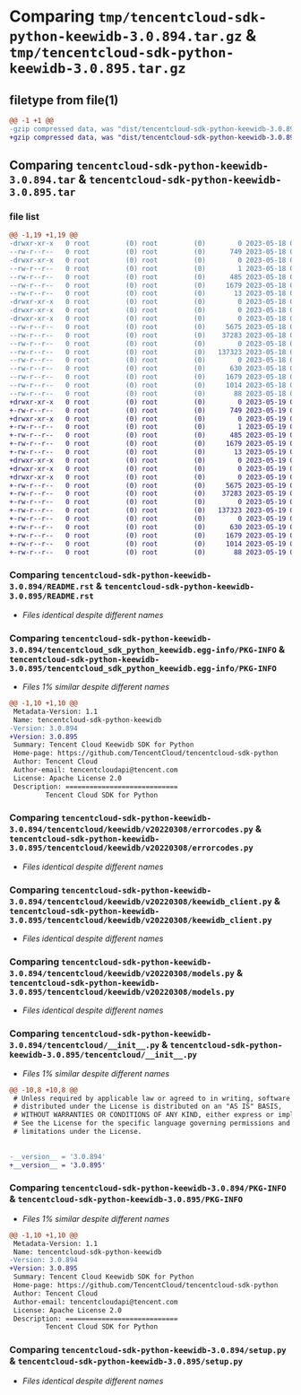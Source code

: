 # Comparing `tmp/tencentcloud-sdk-python-keewidb-3.0.894.tar.gz` & `tmp/tencentcloud-sdk-python-keewidb-3.0.895.tar.gz`

## filetype from file(1)

```diff
@@ -1 +1 @@
-gzip compressed data, was "dist/tencentcloud-sdk-python-keewidb-3.0.894.tar", last modified: Thu May 18 00:29:22 2023, max compression
+gzip compressed data, was "dist/tencentcloud-sdk-python-keewidb-3.0.895.tar", last modified: Fri May 19 02:54:06 2023, max compression
```

## Comparing `tencentcloud-sdk-python-keewidb-3.0.894.tar` & `tencentcloud-sdk-python-keewidb-3.0.895.tar`

### file list

```diff
@@ -1,19 +1,19 @@
-drwxr-xr-x   0 root         (0) root         (0)        0 2023-05-18 00:29:22.000000 tencentcloud-sdk-python-keewidb-3.0.894/
--rw-r--r--   0 root         (0) root         (0)      749 2023-05-18 00:29:22.000000 tencentcloud-sdk-python-keewidb-3.0.894/README.rst
-drwxr-xr-x   0 root         (0) root         (0)        0 2023-05-18 00:29:22.000000 tencentcloud-sdk-python-keewidb-3.0.894/tencentcloud_sdk_python_keewidb.egg-info/
--rw-r--r--   0 root         (0) root         (0)        1 2023-05-18 00:29:22.000000 tencentcloud-sdk-python-keewidb-3.0.894/tencentcloud_sdk_python_keewidb.egg-info/dependency_links.txt
--rw-r--r--   0 root         (0) root         (0)      485 2023-05-18 00:29:22.000000 tencentcloud-sdk-python-keewidb-3.0.894/tencentcloud_sdk_python_keewidb.egg-info/SOURCES.txt
--rw-r--r--   0 root         (0) root         (0)     1679 2023-05-18 00:29:22.000000 tencentcloud-sdk-python-keewidb-3.0.894/tencentcloud_sdk_python_keewidb.egg-info/PKG-INFO
--rw-r--r--   0 root         (0) root         (0)       13 2023-05-18 00:29:22.000000 tencentcloud-sdk-python-keewidb-3.0.894/tencentcloud_sdk_python_keewidb.egg-info/top_level.txt
-drwxr-xr-x   0 root         (0) root         (0)        0 2023-05-18 00:29:22.000000 tencentcloud-sdk-python-keewidb-3.0.894/tencentcloud/
-drwxr-xr-x   0 root         (0) root         (0)        0 2023-05-18 00:29:22.000000 tencentcloud-sdk-python-keewidb-3.0.894/tencentcloud/keewidb/
-drwxr-xr-x   0 root         (0) root         (0)        0 2023-05-18 00:29:22.000000 tencentcloud-sdk-python-keewidb-3.0.894/tencentcloud/keewidb/v20220308/
--rw-r--r--   0 root         (0) root         (0)     5675 2023-05-18 00:29:22.000000 tencentcloud-sdk-python-keewidb-3.0.894/tencentcloud/keewidb/v20220308/errorcodes.py
--rw-r--r--   0 root         (0) root         (0)    37283 2023-05-18 00:29:22.000000 tencentcloud-sdk-python-keewidb-3.0.894/tencentcloud/keewidb/v20220308/keewidb_client.py
--rw-r--r--   0 root         (0) root         (0)        0 2023-05-18 00:29:22.000000 tencentcloud-sdk-python-keewidb-3.0.894/tencentcloud/keewidb/v20220308/__init__.py
--rw-r--r--   0 root         (0) root         (0)   137323 2023-05-18 00:29:22.000000 tencentcloud-sdk-python-keewidb-3.0.894/tencentcloud/keewidb/v20220308/models.py
--rw-r--r--   0 root         (0) root         (0)        0 2023-05-18 00:29:22.000000 tencentcloud-sdk-python-keewidb-3.0.894/tencentcloud/keewidb/__init__.py
--rw-r--r--   0 root         (0) root         (0)      630 2023-05-18 00:29:22.000000 tencentcloud-sdk-python-keewidb-3.0.894/tencentcloud/__init__.py
--rw-r--r--   0 root         (0) root         (0)     1679 2023-05-18 00:29:22.000000 tencentcloud-sdk-python-keewidb-3.0.894/PKG-INFO
--rw-r--r--   0 root         (0) root         (0)     1014 2023-05-18 00:29:22.000000 tencentcloud-sdk-python-keewidb-3.0.894/setup.py
--rw-r--r--   0 root         (0) root         (0)       88 2023-05-18 00:29:22.000000 tencentcloud-sdk-python-keewidb-3.0.894/setup.cfg
+drwxr-xr-x   0 root         (0) root         (0)        0 2023-05-19 02:54:06.000000 tencentcloud-sdk-python-keewidb-3.0.895/
+-rw-r--r--   0 root         (0) root         (0)      749 2023-05-19 02:54:06.000000 tencentcloud-sdk-python-keewidb-3.0.895/README.rst
+drwxr-xr-x   0 root         (0) root         (0)        0 2023-05-19 02:54:06.000000 tencentcloud-sdk-python-keewidb-3.0.895/tencentcloud_sdk_python_keewidb.egg-info/
+-rw-r--r--   0 root         (0) root         (0)        1 2023-05-19 02:54:06.000000 tencentcloud-sdk-python-keewidb-3.0.895/tencentcloud_sdk_python_keewidb.egg-info/dependency_links.txt
+-rw-r--r--   0 root         (0) root         (0)      485 2023-05-19 02:54:06.000000 tencentcloud-sdk-python-keewidb-3.0.895/tencentcloud_sdk_python_keewidb.egg-info/SOURCES.txt
+-rw-r--r--   0 root         (0) root         (0)     1679 2023-05-19 02:54:06.000000 tencentcloud-sdk-python-keewidb-3.0.895/tencentcloud_sdk_python_keewidb.egg-info/PKG-INFO
+-rw-r--r--   0 root         (0) root         (0)       13 2023-05-19 02:54:06.000000 tencentcloud-sdk-python-keewidb-3.0.895/tencentcloud_sdk_python_keewidb.egg-info/top_level.txt
+drwxr-xr-x   0 root         (0) root         (0)        0 2023-05-19 02:54:06.000000 tencentcloud-sdk-python-keewidb-3.0.895/tencentcloud/
+drwxr-xr-x   0 root         (0) root         (0)        0 2023-05-19 02:54:06.000000 tencentcloud-sdk-python-keewidb-3.0.895/tencentcloud/keewidb/
+drwxr-xr-x   0 root         (0) root         (0)        0 2023-05-19 02:54:06.000000 tencentcloud-sdk-python-keewidb-3.0.895/tencentcloud/keewidb/v20220308/
+-rw-r--r--   0 root         (0) root         (0)     5675 2023-05-19 02:54:06.000000 tencentcloud-sdk-python-keewidb-3.0.895/tencentcloud/keewidb/v20220308/errorcodes.py
+-rw-r--r--   0 root         (0) root         (0)    37283 2023-05-19 02:54:06.000000 tencentcloud-sdk-python-keewidb-3.0.895/tencentcloud/keewidb/v20220308/keewidb_client.py
+-rw-r--r--   0 root         (0) root         (0)        0 2023-05-19 02:54:06.000000 tencentcloud-sdk-python-keewidb-3.0.895/tencentcloud/keewidb/v20220308/__init__.py
+-rw-r--r--   0 root         (0) root         (0)   137323 2023-05-19 02:54:06.000000 tencentcloud-sdk-python-keewidb-3.0.895/tencentcloud/keewidb/v20220308/models.py
+-rw-r--r--   0 root         (0) root         (0)        0 2023-05-19 02:54:06.000000 tencentcloud-sdk-python-keewidb-3.0.895/tencentcloud/keewidb/__init__.py
+-rw-r--r--   0 root         (0) root         (0)      630 2023-05-19 02:54:06.000000 tencentcloud-sdk-python-keewidb-3.0.895/tencentcloud/__init__.py
+-rw-r--r--   0 root         (0) root         (0)     1679 2023-05-19 02:54:06.000000 tencentcloud-sdk-python-keewidb-3.0.895/PKG-INFO
+-rw-r--r--   0 root         (0) root         (0)     1014 2023-05-19 02:54:06.000000 tencentcloud-sdk-python-keewidb-3.0.895/setup.py
+-rw-r--r--   0 root         (0) root         (0)       88 2023-05-19 02:54:06.000000 tencentcloud-sdk-python-keewidb-3.0.895/setup.cfg
```

### Comparing `tencentcloud-sdk-python-keewidb-3.0.894/README.rst` & `tencentcloud-sdk-python-keewidb-3.0.895/README.rst`

 * *Files identical despite different names*

### Comparing `tencentcloud-sdk-python-keewidb-3.0.894/tencentcloud_sdk_python_keewidb.egg-info/PKG-INFO` & `tencentcloud-sdk-python-keewidb-3.0.895/tencentcloud_sdk_python_keewidb.egg-info/PKG-INFO`

 * *Files 1% similar despite different names*

```diff
@@ -1,10 +1,10 @@
 Metadata-Version: 1.1
 Name: tencentcloud-sdk-python-keewidb
-Version: 3.0.894
+Version: 3.0.895
 Summary: Tencent Cloud Keewidb SDK for Python
 Home-page: https://github.com/TencentCloud/tencentcloud-sdk-python
 Author: Tencent Cloud
 Author-email: tencentcloudapi@tencent.com
 License: Apache License 2.0
 Description: ============================
         Tencent Cloud SDK for Python
```

### Comparing `tencentcloud-sdk-python-keewidb-3.0.894/tencentcloud/keewidb/v20220308/errorcodes.py` & `tencentcloud-sdk-python-keewidb-3.0.895/tencentcloud/keewidb/v20220308/errorcodes.py`

 * *Files identical despite different names*

### Comparing `tencentcloud-sdk-python-keewidb-3.0.894/tencentcloud/keewidb/v20220308/keewidb_client.py` & `tencentcloud-sdk-python-keewidb-3.0.895/tencentcloud/keewidb/v20220308/keewidb_client.py`

 * *Files identical despite different names*

### Comparing `tencentcloud-sdk-python-keewidb-3.0.894/tencentcloud/keewidb/v20220308/models.py` & `tencentcloud-sdk-python-keewidb-3.0.895/tencentcloud/keewidb/v20220308/models.py`

 * *Files identical despite different names*

### Comparing `tencentcloud-sdk-python-keewidb-3.0.894/tencentcloud/__init__.py` & `tencentcloud-sdk-python-keewidb-3.0.895/tencentcloud/__init__.py`

 * *Files 1% similar despite different names*

```diff
@@ -10,8 +10,8 @@
 # Unless required by applicable law or agreed to in writing, software
 # distributed under the License is distributed on an "AS IS" BASIS,
 # WITHOUT WARRANTIES OR CONDITIONS OF ANY KIND, either express or implied.
 # See the License for the specific language governing permissions and
 # limitations under the License.
 
 
-__version__ = '3.0.894'
+__version__ = '3.0.895'
```

### Comparing `tencentcloud-sdk-python-keewidb-3.0.894/PKG-INFO` & `tencentcloud-sdk-python-keewidb-3.0.895/PKG-INFO`

 * *Files 1% similar despite different names*

```diff
@@ -1,10 +1,10 @@
 Metadata-Version: 1.1
 Name: tencentcloud-sdk-python-keewidb
-Version: 3.0.894
+Version: 3.0.895
 Summary: Tencent Cloud Keewidb SDK for Python
 Home-page: https://github.com/TencentCloud/tencentcloud-sdk-python
 Author: Tencent Cloud
 Author-email: tencentcloudapi@tencent.com
 License: Apache License 2.0
 Description: ============================
         Tencent Cloud SDK for Python
```

### Comparing `tencentcloud-sdk-python-keewidb-3.0.894/setup.py` & `tencentcloud-sdk-python-keewidb-3.0.895/setup.py`

 * *Files identical despite different names*

